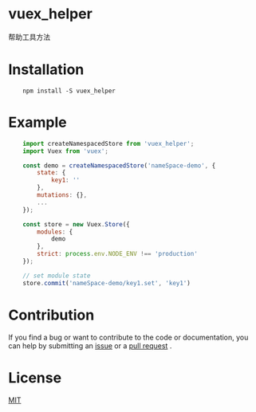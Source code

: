 # vuex_helper
帮助工具方法

# Installation

```
    npm install -S vuex_helper
```

# Example
```js
    import createNamespacedStore from 'vuex_helper';
    import Vuex from 'vuex';

    const demo = createNamespacedStore('nameSpace-demo', {
        state: {
            key1: ''
        },
        mutations: {},
        ...
    });

    const store = new Vuex.Store({
    	modules: {
    		demo
    	},
    	strict: process.env.NODE_ENV !== 'production'
    });

    // set module state
    store.commit('nameSpace-demo/key1.set', 'key1')
```

# Contribution
If you find a bug or want to contribute to the code or documentation, you can help by submitting an [issue](https://github.com/jiereal/vuex_helper/issues) or a [pull request](https://github.com/jiereal/vuex_helper/pulls) .

# License
[MIT](https://opensource.org/licenses/MIT)